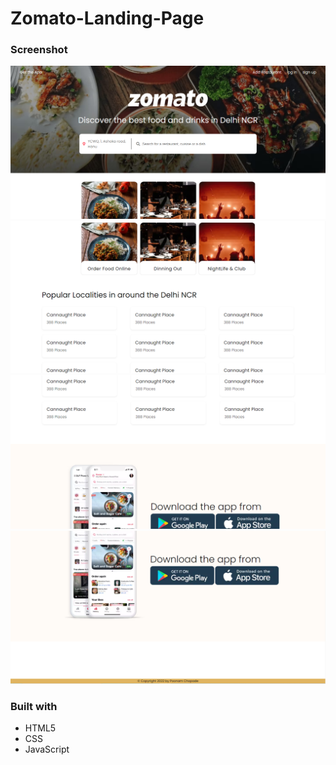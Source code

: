 # Zomato-Landing-Page
### Screenshot

![desktop-view](Capture1.PNG)
![desktop-view](Capture2.PNG)
![desktop-view](Capture3.PNG)
![desktop-view](Capture4.PNG)
### Built with

- HTML5
- CSS
- JavaScript
